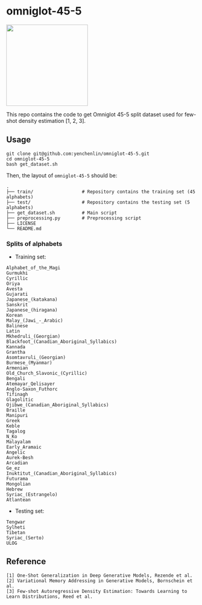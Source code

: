 # omniglot-45-5

<img src="https://user-images.githubusercontent.com/7057863/47463742-1cfa0580-d7b5-11e8-8b76-757430b71ab7.png" width="216" />

This repo contains the code to get Omniglot 45-5 split dataset used for few-shot density estimation [1, 2, 3].

## Usage
```
git clone git@github.com:yenchenlin/omniglot-45-5.git
cd omniglot-45-5
bash get_dataset.sh
```

Then, the layout of `omniglot-45-5` should be:
```
.
├── train/                  # Repository contains the training set (45 alphabets)
├── test/                   # Repository contains the testing set (5 alphabets)
├── get_dataset.sh          # Main script
├── preprocessing.py        # Preprocessing script
├── LICENSE
└── README.md
```

### Splits of alphabets

- Training set:
```
Alphabet_of_the_Magi
Gurmukhi
Cyrillic
Oriya
Avesta
Gujarati
Japanese_(katakana)
Sanskrit
Japanese_(hiragana)
Korean
Malay_(Jawi_-_Arabic)
Balinese
Latin
Mkhedruli_(Georgian)
Blackfoot_(Canadian_Aboriginal_Syllabics)
Kannada
Grantha
Asomtavruli_(Georgian)
Burmese_(Myanmar)
Armenian
Old_Church_Slavonic_(Cyrillic)
Bengali
Atemayar_Qelisayer
Anglo-Saxon_Futhorc
Tifinagh
Glagolitic
Ojibwe_(Canadian_Aboriginal_Syllabics)
Braille
Manipuri
Greek
Keble
Tagalog
N_Ko
Malayalam
Early_Aramaic
Angelic
Aurek-Besh
Arcadian
Ge_ez
Inuktitut_(Canadian_Aboriginal_Syllabics)
Futurama
Mongolian
Hebrew
Syriac_(Estrangelo)
Atlantean
```

- Testing set:
```
Tengwar
Sylheti
Tibetan
Syriac_(Serto)
ULOG
```

## Reference
```
[1] One-Shot Generalization in Deep Generative Models, Rezende et al.
[2] Variational Memory Addressing in Generative Models, Bornschein et al.
[3] Few-shot Autoregressive Density Estimation: Towards Learning to Learn Distributions, Reed et al.
```
